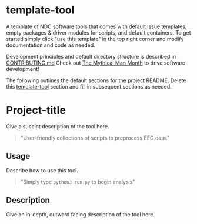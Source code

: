 # template-tool
A template of NDC software tools that comes with default issue templates, empty packages & driver modules for scripts, and default containers. To get started simply click "use this template" in the top right corner and modify documentation and code as needed. 

Development principles and default directory structure is described in [CONTRIBUTING.md](#CONTRIBUTING.md) Check out [The Mythical Man Month](https://en.wikipedia.org/wiki/The_Mythical_Man-Month) to drive software development! 

The following outlines the default sections for the project README. Delete this [template-tool](#template-tool) section and fill in subsequent sections as needed.

# Project-title
Give a succint description of the tool here.
> "User-friendly collections of scripts to preprocess EEG data."

## Usage
Describe how to use this tool.
> "Simply type `python3 run.py` to begin analysis"

## Description
Give an in-depth, outward facing description of the tool here. 
